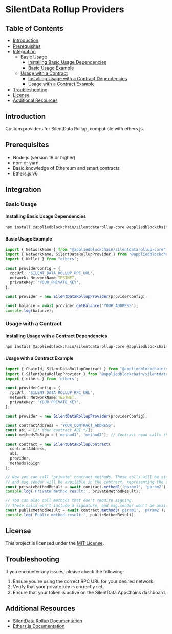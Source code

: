 # SilentData Rollup Providers

## Table of Contents

- [Introduction](#introduction)
- [Prerequisites](#prerequisites)
- [Integration](#integration)
  - [Basic Usage](#basic-usage)
    - [Installing Basic Usage Dependencies](#installing-basic-usage-dependencies)
    - [Basic Usage Example](#basic-usage-example)
  - [Usage with a Contract](#usage-with-a-contract)
    - [Installing Usage with a Contract Dependencies](#installing-usage-with-a-contract-dependencies)
    - [Usage with a Contract Example](#usage-with-a-contract-example)
- [Troubleshooting](#troubleshooting)
- [License](#license)
- [Additional Resources](#additional-resources)

## Introduction

Custom providers for SilentData Rollup, compatible with ethers.js.

## Prerequisites

- Node.js (version 18 or higher)
- npm or yarn
- Basic knowledge of Ethereum and smart contracts
- Ethers.js v6

## Integration

### Basic Usage

#### Installing Basic Usage Dependencies

```bash
npm install @appliedblockchain/silentdatarollup-core @appliedblockchain/silentdatarollup-ethers-provider ethers@6
```

#### Basic Usage Example

```typescript
import { NetworkName } from "@appliedblockchain/silentdatarollup-core";
import { NetworkName, SilentDataRollupProvider } from "@appliedblockchain/silentdatarollup-ethers-provider";
import { Wallet } from "ethers";

const providerConfig = {
  rpcUrl: 'SILENT_DATA_ROLLUP_RPC_URL',
  network: NetworkName.TESTNET,
  privateKey: 'YOUR_PRIVATE_KEY',
};

const provider = new SilentDataRollupProvider(providerConfig);

const balance = await provider.getBalance('YOUR_ADDRESS');
console.log(balance);
```

### Usage with a Contract

#### Installing Usage with a Contract Dependencies

```bash
npm install @appliedblockchain/silentdatarollup-core @appliedblockchain/silentdatarollup-ethers-provider ethers@6
```

#### Usage with a Contract Example

```typescript
import { ChainId, SilentDataRollupContract } from "@appliedblockchain/silentdatarollup-core";
import { SilentDataRollupProvider } from "@appliedblockchain/silentdatarollup-ethers-provider";
import { ethers } from 'ethers';

const providerConfig = {
  rpcUrl: 'SILENT_DATA_ROLLUP_RPC_URL',
  network: NetworkName.TESTNET,
  privateKey: 'YOUR_PRIVATE_KEY',
};

const provider = new SilentDataRollupProvider(providerConfig);

const contractAddress = 'YOUR_CONTRACT_ADDRESS';
const abi = [/* Your contract ABI */];
const methodsToSign = ['method1', 'method2']; // Contract read calls that require signing

const contract = new SilentDataRollupContract(
  contractAddress,
  abi,
  provider,
  methodsToSign
);

// Now you can call "private" contract methods. These calls will be signed,
// and msg.sender will be available in the contract, representing the signer's address.
const privateMethodResult = await contract.method1('param1', 'param2');
console.log('Private method result:', privateMethodResult);

// You can also call methods that don't require signing.
// These calls won't include a signature, and msg.sender won't be available in the contract.
const publicMethodResult = await contract.method3('param1', 'param2');
console.log('Public method result:', publicMethodResult);
```

## License

This project is licensed under the [MIT License](LICENSE).

## Troubleshooting

If you encounter any issues, please check the following:

1. Ensure you're using the correct RPC URL for your desired network.
2. Verify that your private key is correctly set.
3. Ensure that your token is active on the SilentData AppChains dashboard.

## Additional Resources

- [SilentData Rollup Documentation](https://docs.silentdata.com)
- [Ethers.js Documentation](https://docs.ethers.org/v6/)


